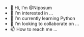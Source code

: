 - 👋 Hi, I’m @Niposum
- 👀 I’m interested in ...
- 🌱 I’m currently learning Python
- 💞️ I’m looking to collaborate on ...
- 📫 How to reach me ...

<!---
Niposum/Niposum is a ✨ special ✨ repository because its `README.md` (this file) appears on your GitHub profile.
You can click the Preview link to take a look at your changes.
--->
